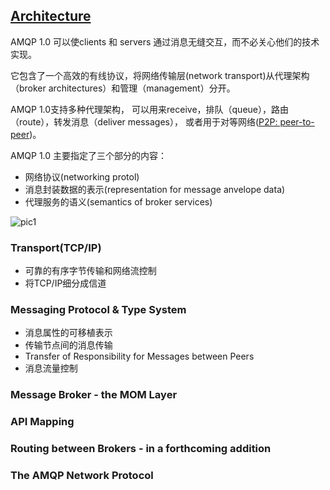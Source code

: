 ## [Architecture](http://www.amqp.org/product/architecture)

AMQP 1.0 可以使clients 和 servers 通过消息无缝交互，而不必关心他们的技术实现。

它包含了一个高效的有线协议，将网络传输层(network transport)从代理架构（broker architectures）和管理（management）分开。

AMQP 1.0支持多种代理架构， 可以用来receive，排队（queue），路由（route），转发消息（deliver messages）， 或者用于对等网络([P2P: peer-to-peer](http://blog.csdn.net/g_brightboy/article/details/22089653))。

AMQP 1.0 主要指定了三个部分的内容：

* 网络协议(networking protol)
* 消息封装数据的表示(representation for message anvelope data)
* 代理服务的语义(semantics of broker services)


![pic1](http://www.amqp.org/sites/amqp.org/files/styles/large/public/capabilities.png)

### Transport(TCP/IP)

* 可靠的有序字节传输和网络流控制
* 将TCP/IP细分成信道

### Messaging Protocol & Type System

* 消息属性的可移植表示
* 传输节点间的消息传输
* Transfer of Responsibility for Messages between Peers
* 消息流量控制

### Message Broker - the MOM Layer


### API Mapping


### Routing between Brokers - in a forthcoming addition



### The AMQP Network Protocol






